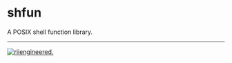 # shfun

A POSIX shell function library.

-----
[![riiengineered.](https://www.riiengineering.ch/riiengineered-400.png)](//www.riiengineering.ch)
